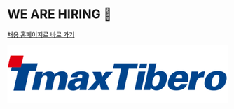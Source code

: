 # WE ARE HIRING 🙌
[채용 홈페이지로 바로 가기](https://tmaxcareers.ninehire.site/)
<p align="center">
<img
    src="/profile/ci_tmaxtibero.png"
    alt="TmaxTibero"
    style="display: inline-block; margin: 0 auto; width: 640px"
/>